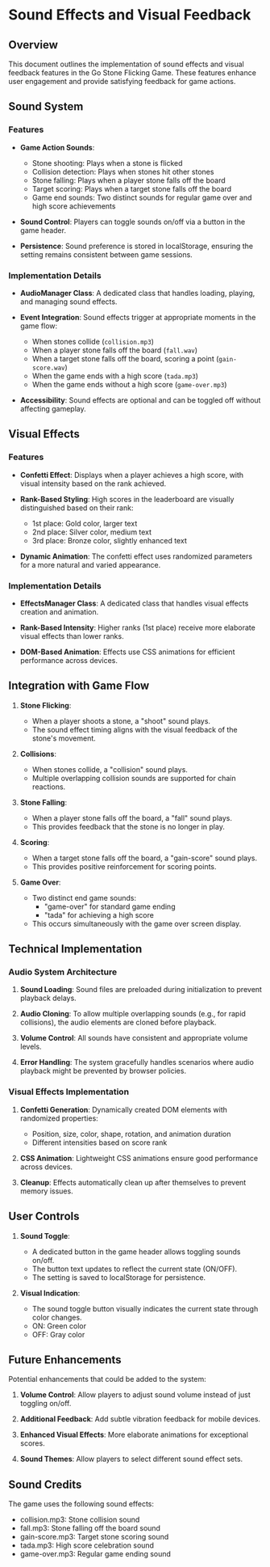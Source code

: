 # Sound Effects and Visual Feedback

## Overview

This document outlines the implementation of sound effects and visual feedback features in the Go Stone Flicking Game. These features enhance user engagement and provide satisfying feedback for game actions.

## Sound System

### Features

- **Game Action Sounds**:
  - Stone shooting: Plays when a stone is flicked
  - Collision detection: Plays when stones hit other stones
  - Stone falling: Plays when a player stone falls off the board
  - Target scoring: Plays when a target stone falls off the board
  - Game end sounds: Two distinct sounds for regular game over and high score achievements

- **Sound Control**: Players can toggle sounds on/off via a button in the game header.

- **Persistence**: Sound preference is stored in localStorage, ensuring the setting remains consistent between game sessions.

### Implementation Details

- **AudioManager Class**: A dedicated class that handles loading, playing, and managing sound effects.

- **Event Integration**: Sound effects trigger at appropriate moments in the game flow:
  - When stones collide (`collision.mp3`)
  - When a player stone falls off the board (`fall.wav`)
  - When a target stone falls off the board, scoring a point (`gain-score.wav`)
  - When the game ends with a high score (`tada.mp3`)
  - When the game ends without a high score (`game-over.mp3`)

- **Accessibility**: Sound effects are optional and can be toggled off without affecting gameplay.

## Visual Effects

### Features

- **Confetti Effect**: Displays when a player achieves a high score, with visual intensity based on the rank achieved.

- **Rank-Based Styling**: High scores in the leaderboard are visually distinguished based on their rank:
  - 1st place: Gold color, larger text
  - 2nd place: Silver color, medium text
  - 3rd place: Bronze color, slightly enhanced text

- **Dynamic Animation**: The confetti effect uses randomized parameters for a more natural and varied appearance.

### Implementation Details

- **EffectsManager Class**: A dedicated class that handles visual effects creation and animation.

- **Rank-Based Intensity**: Higher ranks (1st place) receive more elaborate visual effects than lower ranks.

- **DOM-Based Animation**: Effects use CSS animations for efficient performance across devices.

## Integration with Game Flow

1. **Stone Flicking**:
   - When a player shoots a stone, a "shoot" sound plays.
   - The sound effect timing aligns with the visual feedback of the stone's movement.

2. **Collisions**:
   - When stones collide, a "collision" sound plays.
   - Multiple overlapping collision sounds are supported for chain reactions.

3. **Stone Falling**:
   - When a player stone falls off the board, a "fall" sound plays.
   - This provides feedback that the stone is no longer in play.

4. **Scoring**:
   - When a target stone falls off the board, a "gain-score" sound plays.
   - This provides positive reinforcement for scoring points.

5. **Game Over**:
   - Two distinct end game sounds:
     - "game-over" for standard game ending
     - "tada" for achieving a high score
   - This occurs simultaneously with the game over screen display.

## Technical Implementation

### Audio System Architecture

1. **Sound Loading**: Sound files are preloaded during initialization to prevent playback delays.

2. **Audio Cloning**: To allow multiple overlapping sounds (e.g., for rapid collisions), the audio elements are cloned before playback.

3. **Volume Control**: All sounds have consistent and appropriate volume levels.

4. **Error Handling**: The system gracefully handles scenarios where audio playback might be prevented by browser policies.

### Visual Effects Implementation

1. **Confetti Generation**: Dynamically created DOM elements with randomized properties:
   - Position, size, color, shape, rotation, and animation duration
   - Different intensities based on score rank

2. **CSS Animation**: Lightweight CSS animations ensure good performance across devices.

3. **Cleanup**: Effects automatically clean up after themselves to prevent memory issues.

## User Controls

1. **Sound Toggle**:
   - A dedicated button in the game header allows toggling sounds on/off.
   - The button text updates to reflect the current state (ON/OFF).
   - The setting is saved to localStorage for persistence.

2. **Visual Indication**:
   - The sound toggle button visually indicates the current state through color changes.
   - ON: Green color
   - OFF: Gray color

## Future Enhancements

Potential enhancements that could be added to the system:

1. **Volume Control**: Allow players to adjust sound volume instead of just toggling on/off.

2. **Additional Feedback**: Add subtle vibration feedback for mobile devices.

3. **Enhanced Visual Effects**: More elaborate animations for exceptional scores.

4. **Sound Themes**: Allow players to select different sound effect sets.

## Sound Credits

The game uses the following sound effects:

- collision.mp3: Stone collision sound
- fall.mp3: Stone falling off the board sound
- gain-score.mp3: Target stone scoring sound
- tada.mp3: High score celebration sound
- game-over.mp3: Regular game ending sound

